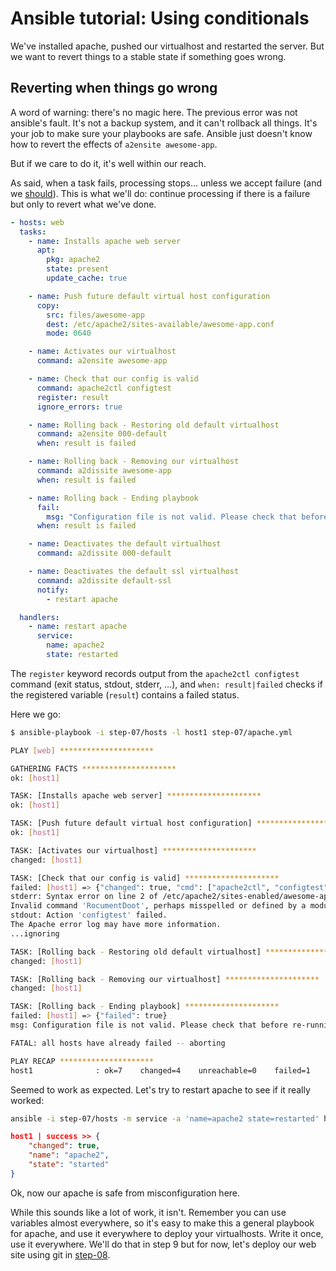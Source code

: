# Ansible tutorial: Using conditionals

We've installed apache, pushed our virtualhost and restarted the server.
But we want to revert things to a stable state if something goes wrong.

## Reverting when things go wrong

A word of warning: there's no magic here. The previous error was not ansible's
fault. It's not a backup system, and it can't rollback all things. It's your
job to make sure your playbooks are safe. Ansible just doesn't know how to
revert the effects of `a2ensite awesome-app`.

But if we care to do it, it's well within our reach.

As said, when a task fails, processing stops... unless we accept failure (and
we [should](http://www.aaronsw.com/weblog/geremiah)). This is what we'll do:
continue processing if there is a failure but only to revert what we've done.

```yaml
- hosts: web
  tasks:
    - name: Installs apache web server
      apt:
        pkg: apache2
        state: present
        update_cache: true

    - name: Push future default virtual host configuration
      copy:
        src: files/awesome-app
        dest: /etc/apache2/sites-available/awesome-app.conf
        mode: 0640

    - name: Activates our virtualhost
      command: a2ensite awesome-app

    - name: Check that our config is valid
      command: apache2ctl configtest
      register: result
      ignore_errors: true

    - name: Rolling back - Restoring old default virtualhost
      command: a2ensite 000-default
      when: result is failed

    - name: Rolling back - Removing our virtualhost
      command: a2dissite awesome-app
      when: result is failed

    - name: Rolling back - Ending playbook
      fail:
        msg: "Configuration file is not valid. Please check that before re-running the playbook."
      when: result is failed

    - name: Deactivates the default virtualhost
      command: a2dissite 000-default

    - name: Deactivates the default ssl virtualhost
      command: a2dissite default-ssl
      notify:
        - restart apache

  handlers:
    - name: restart apache
      service:
        name: apache2
        state: restarted
```

The `register` keyword records output from the `apache2ctl configtest`
command (exit status, stdout, stderr, ...), and `when: result|failed`
checks if the registered variable (`result`) contains a failed status.

Here we go:

```bash
$ ansible-playbook -i step-07/hosts -l host1 step-07/apache.yml

PLAY [web] *********************

GATHERING FACTS *********************
ok: [host1]

TASK: [Installs apache web server] *********************
ok: [host1]

TASK: [Push future default virtual host configuration] *********************
ok: [host1]

TASK: [Activates our virtualhost] *********************
changed: [host1]

TASK: [Check that our config is valid] *********************
failed: [host1] => {"changed": true, "cmd": ["apache2ctl", "configtest"], "delta": "0:00:00.051874", "end": "2013-03-10 10:50:17.714105", "rc": 1, "start": "2013-03-10 10:50:17.662231"}
stderr: Syntax error on line 2 of /etc/apache2/sites-enabled/awesome-app:
Invalid command 'RocumentDoot', perhaps misspelled or defined by a module not included in the server configuration
stdout: Action 'configtest' failed.
The Apache error log may have more information.
...ignoring

TASK: [Rolling back - Restoring old default virtualhost] *********************
changed: [host1]

TASK: [Rolling back - Removing our virtualhost] *********************
changed: [host1]

TASK: [Rolling back - Ending playbook] *********************
failed: [host1] => {"failed": true}
msg: Configuration file is not valid. Please check that before re-running the playbook.

FATAL: all hosts have already failed -- aborting

PLAY RECAP *********************
host1              : ok=7    changed=4    unreachable=0    failed=1
```

Seemed to work as expected. Let's try to restart apache to see if it really worked:

```bash
ansible -i step-07/hosts -m service -a 'name=apache2 state=restarted' host1
```

```json
host1 | success >> {
    "changed": true,
    "name": "apache2",
    "state": "started"
}
```

Ok, now our apache is safe from misconfiguration here.

While this sounds like a lot of work, it isn't. Remember you can use variables
almost  everywhere, so it's easy to make this a general playbook for apache,
and use it everywhere to deploy your virtualhosts. Write it once, use it
everywhere. We'll do that in step 9 but for now, let's deploy our web site
using git in
[step-08](https://github.com/leucos/ansible-tuto/tree/master/step-08).
